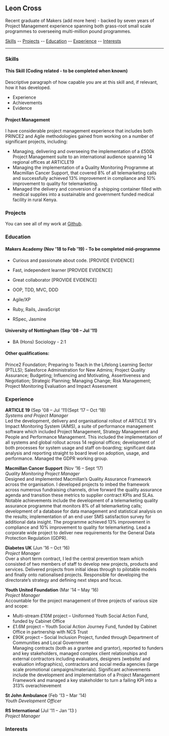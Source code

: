 ## Leon Cross

Recent graduate of Makers (add more here) - backed by seven years of Project Management experience spanning both grass-root small scale programmes to overseeing multi-million pound programmes. 

[Skills](#skills) -- [Projects](#projects) -- [Education](#education) -- [Experience](#experience) -- [Interests](#interests)
____

### <a name="skills">Skills</a>
#### This Skill (Coding related - to be completed when known)

Descriptive paragraph of how capable you are at this skill and, if relevant, how it has developed.

- Experience
- Achievements
- Evidence

#### Project Management

I have considerable project management experience that includes both PRINCE2 and Agile methodologies gained from working on a number of significant projects, including:
- Managing, delivering and overseeing the implementation of a £500k Project Management suite to an international audience spanning 14 regional offices at ARTICLE19
- Managing the implementation of a Quality Monitoring Programme at Macmillan Cancer Support, that covered 8% of all telemarketing calls and successfully achieved 13% improvement in compliance and 10% improvement to quality for telemarketing.
- Managed the delivery and conversion of a shipping container filled with medical supplies into a sustainable and government funded medical facility in rural Kenya.

### <a name="Projects">Projects</a>

You can see all of my work at [Github](https://github.com/leoncross).

### <a name="Education">Education</a>

#### Makers Academy (Nov '18 to Feb '19) - To be completed mid-programme

- Curious and passionate about code. [PROVIDE EVIDENCE]
- Fast, independent learner [PROVIDE EVIDENCE]
- Great collaborator [PROVIDE EVIDENCE]

- OOP, TDD, MVC, DDD
- Agile/XP
- Ruby, Rails, JavaScript
- RSpec, Jasmine

#### University of Nottingham (Sep '08 – Jul '11)
- BA (Hons) Sociology - 2:1

#### Other qualifications:
Prince2 Foundation; Preparing to Teach in the Lifelong Learning Sector (PTLLS); Salesforce Administration for New Admins; Project Quality Assurance; Budgeting; Influencing and Motivating, Assertiveness and Negotiation; Strategic Planning; Managing Change; Risk Management; Project Monitoring Evaluation and Impact Assessment


### <a name="Experience">Experience</a>

**ARTICLE 19** (Sep '08 – Jul '11)(Sept ‘17 – Oct ‘18)    
*Systems and Project Manager*  
Led the development, delivery and organisational rollout of ARTICLE 19's Impact Monitoring System (AIMS), a suite of performance management software which included Project Management, Strategy Management and People and Performance Management. This included the implementation of all systems and global rollout across 14 regional offices; development of both processes for system usage and staff on-boarding; significant data analysis and reporting straight to board level on adoption, usage, and performance. Managed the GDPR working group.

**Macmillan Cancer Support** (Nov ’16 – Sept ‘17)   
*Quality Monitoring Project Manager*  
Designed and implemented Macmillan’s Quality Assurance Framework across the organisation. I developed projects to imbed the framework across numerous fundraising channels, drive forward the quality assurance agenda and transition these metrics to supplier contract KPIs and SLAs. Notable achievements include the development of a telemarketing quality assurance programme that monitors 8% of all telemarketing calls; development of a database for data management and statistical analysis on the results; implementation of an end user SMS satisfaction survey for additional data insight. The programme achieved 13% improvement in compliance and 10% improvement to quality for telemarketing. Lead a corporate wide project to deliver new requirements for the General Data Protection Regulation (GDPR).

**Diabetes UK** (Jun ’16 – Oct ‘16)    
*Project Manager*  
Over a short term contract, I led the central prevention team which consisted of two members of staff to develop new projects, products and services. Delivered projects from initial ideas through to pilotable models and finally onto nationalised projects. Responsible for developing the directorate’s strategy and defining next steps and focus.

**Youth United Foundation** (Mar '14 – May ‘16)   
*Project Manager*  
Accountable for the project management of three projects of various size and scope:
- Multi-stream £10M project – Uniformed Youth Social Action Fund, funded by Cabinet Office
- £1.6M project – Youth Social Action Journey Fund, funded by Cabinet Office in partnership with NCS Trust 
- £90K project – Social Inclusion Project, funded through Department of Communities and Local Government  
Managing contracts (both as a grantee and grantor), reported to funders and key stakeholders, managed complex client relationships and external contractors including evaluators, designers (website/ and evaluation infographics), contractors and social media agencies (large scale promotional campaigns/materials). 
Significant achievements include the development and implementation of a Project Management Framework and managed a key stakeholder to turn a failing KPI into a 313% overachievement

**St John Ambulance** (Feb '13 – Mar '14)    
*Youth Development Officer*  

**RS International** (Jul '11 – Jan '13	)   
*Project Manager*  

### <a name="Interests">Interests</a>

